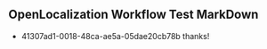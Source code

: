 ## OpenLocalization Workflow Test MarkDown
* 41307ad1-0018-48ca-ae5a-05dae20cb78b thanks!

<!--HONumber=Sep16_HO1-->


